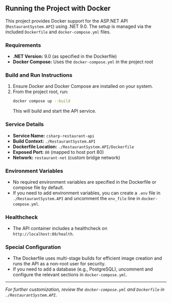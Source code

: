 ## Running the Project with Docker

This project provides Docker support for the ASP.NET API (`RestaurantSystem.API`) using .NET 9.0. The setup is managed via the included `Dockerfile` and `docker-compose.yml` files.

### Requirements
- **.NET Version:** 9.0 (as specified in the Dockerfile)
- **Docker Compose:** Uses the `docker-compose.yml` in the project root

### Build and Run Instructions
1. Ensure Docker and Docker Compose are installed on your system.
2. From the project root, run:
   ```sh
   docker compose up --build
   ```
   This will build and start the API service.

### Service Details
- **Service Name:** `csharp-restaurant-api`
- **Build Context:** `./RestaurantSystem.API`
- **Dockerfile Location:** `./RestaurantSystem.API/Dockerfile`
- **Exposed Port:** `80` (mapped to host port 80)
- **Network:** `restaurant-net` (custom bridge network)

### Environment Variables
- No required environment variables are specified in the Dockerfile or compose file by default.
- If you need to add environment variables, you can create a `.env` file in `./RestaurantSystem.API` and uncomment the `env_file` line in `docker-compose.yml`.

### Healthcheck
- The API container includes a healthcheck on `http://localhost:80/health`.

### Special Configuration
- The Dockerfile uses multi-stage builds for efficient image creation and runs the API as a non-root user for security.
- If you need to add a database (e.g., PostgreSQL), uncomment and configure the relevant sections in `docker-compose.yml`.

---
*For further customization, review the `docker-compose.yml` and `Dockerfile` in `./RestaurantSystem.API`.*